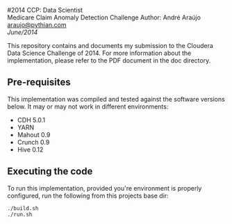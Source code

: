 #2014 CCP: Data Scientist<br>Medicare Claim Anomaly Detection Challenge
Author: André Araújo <araujo@pythian.com><br>*June/2014*

This repository contains and documents my submission to the Cloudera Data Science Challenge of 2014.
For more information about the implementation, please refer to the PDF document in the doc directory.

## Pre-requisites

This implementation was compiled and tested against the software versions below. It may or may not work in different environments:

* CDH 5.0.1
* YARN
* Mahout 0.9
* Crunch 0.9
* Hive 0.12

## Executing the code

To run this implementation, provided you're environment is properly configured, run the following from this projects base dir:

```
./build.sh
./run.sh
```
